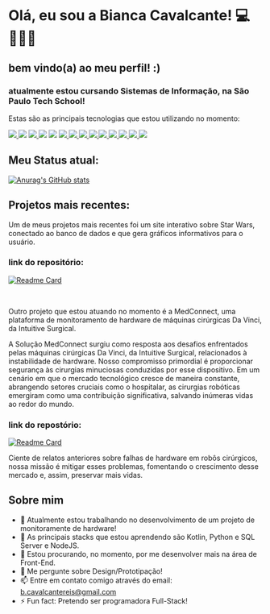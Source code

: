 # Olá, eu sou a Bianca Cavalcante! 💻👩🏻🩷

## bem vindo(a) ao meu perfil! :)

### atualmente estou cursando Sistemas de Informação, na São Paulo Tech School! 

  Estas são as principais tecnologias que estou utilizando no momento:

<a href = ""> <img src = "https://img.shields.io/badge/Visual%20Studio-5C2D91.svg?style=for-the-badge&logo=visual-studio&logoColor=white"> </a>
<img src="https://camo.githubusercontent.com/d63d473e728e20a286d22bb2226a7bf45a2b9ac6c72c59c0e61e9730bfe4168c/68747470733a2f2f696d672e736869656c64732e696f2f62616467652f48544d4c352d4533344632363f7374796c653d666f722d7468652d6261646765266c6f676f3d68746d6c35266c6f676f436f6c6f723d7768697465">
<a href = ""> <img src = "https://img.shields.io/badge/kotlin-%237F52FF.svg?style=for-the-badge&logo=kotlin&logoColor=white"> </a>
<img src="https://camo.githubusercontent.com/93c855ae825c1757f3426f05a05f4949d3b786c5b22d0edb53143a9e8f8499f6/68747470733a2f2f696d672e736869656c64732e696f2f62616467652f4a6176615363726970742d3332333333303f7374796c653d666f722d7468652d6261646765266c6f676f3d6a617661736372697074266c6f676f436f6c6f723d463744463145"> <img src="https://camo.githubusercontent.com/a4a4a017a5d519d7c4ce2a3cd3d2194fb7af4b1ca424850784565007c2acc7d8/68747470733a2f2f696d672e736869656c64732e696f2f62616467652f4d7953514c2d3030354338343f7374796c653d666f722d7468652d6261646765266c6f676f3d6d7973716c266c6f676f436f6c6f723d7768697465">
<a href = ""> <img src = "https://img.shields.io/badge/python-3670A0?style=for-the-badge&logo=python&logoColor=ffdd54"> </a>
<a href = ""> <img src = "https://img.shields.io/badge/r-%23276DC3.svg?style=for-the-badge&logo=r&logoColor=white"> </a>
<a href = ""> <img src = "https://img.shields.io/badge/PowerShell-%235391FE.svg?style=for-the-badge&logo=powershell&logoColor=white"> </a>
<a href = ""> <img src = "https://img.shields.io/badge/chart.js-F5788D.svg?style=for-the-badge&logo=chart.js&logoColor=white"> </a>
<a href = ""> <img src = "https://img.shields.io/badge/node.js-6DA55F?style=for-the-badge&logo=node.js&logoColor=white"> </a>
<a href = ""> <img src = "https://img.shields.io/badge/Trello-%23026AA7.svg?style=for-the-badge&logo=Trello&logoColor=white"> </a>
<a href = ""> <img src = "https://img.shields.io/badge/Slack-4A154B?style=for-the-badge&logo=slack&logoColor=white"> </a>
<a href = ""> <img src = "https://img.shields.io/badge/Notion-%23000000.svg?style=for-the-badge&logo=notion&logoColor=white"> </a>
<a href = ""> <img src = "https://img.shields.io/badge/-Arduino-00979D?style=for-the-badge&logo=Arduino&logoColor=white"> </a>

## Meu Status atual:
[![Anurag's GitHub stats](https://github-readme-stats.vercel.app/api?username=BiaCavalcant&hide=prs,issues,contribs&show_icons=true&theme=synthwave)](https://github.com/BiaCavalcant/github-readme-stats)

## Projetos mais recentes:
Um de meus projetos mais recentes foi um site interativo sobre Star Wars, conectado ao banco de dados e que gera gráficos informativos para o usuário.

### link do repositório: <br>
[![Readme Card](https://github-readme-stats.vercel.app/api/pin/?username=BiaCavalcant&repo=The_StarWars_Universe_Project&theme=synthwave)](https://github.com/BiaCavalcant/The_StarWars_Universe_Project)

<br>

Outro projeto que estou atuando no momento é a MedConnect, uma plataforma de monitoramento de hardware de máquinas cirúrgicas Da Vinci, da Intuitive Surgical.

A Solução MedConnect surgiu como resposta aos desafios enfrentados pelas máquinas cirúrgicas Da Vinci, da Intuitive Surgical, relacionados à instabilidade de hardware. Nosso compromisso primordial é proporcionar segurança às cirurgias minuciosas conduzidas por esse dispositivo. Em um cenário em que o mercado tecnológico cresce de maneira constante, abrangendo setores cruciais como o hospitalar, as cirurgias robóticas emergiram como uma contribuição significativa, salvando inúmeras vidas ao redor do mundo.

### link do repostório: <br>
[![Readme Card](https://github-readme-stats.vercel.app/api/pin/?username=BiaCavalcant&repo=MedConnect&theme=synthwave)](https://github.com/BiaCavalcant/The_StarWars_Universe_Project)

Ciente de relatos anteriores sobre falhas de hardware em robôs cirúrgicos, nossa missão é mitigar esses problemas, fomentando o crescimento desse mercado e, assim, preservar mais vidas.

## Sobre mim
- 🔭 Atualmente estou trabalhando no desenvolvimento de um projeto de monitoramente de hardware!
- 🌱 As principais stacks que estou aprendendo são Kotlin, Python e SQL Server e NodeJS.
- 👯 Estou procurando, no momento, por me desenvolver mais na área de Front-End.
- 💬 Me pergunte sobre Design/Prototipação!
- 📫 Entre em contato comigo através do email: b.cavalcantereis@gmail.com
- ⚡ Fun fact: Pretendo ser programadora Full-Stack!
